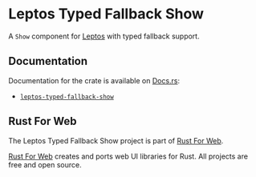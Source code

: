 # Leptos Typed Fallback Show

A `Show` component for [Leptos](https://leptos.dev/) with typed fallback support.

## Documentation

Documentation for the crate is available on [Docs.rs](https://docs.rs/):

-   [`leptos-typed-fallback-show`](https://docs.rs/leptos-typed-fallback-show/latest/leptos_typed_fallback_show/)

## Rust For Web

The Leptos Typed Fallback Show project is part of [Rust For Web](https://github.com/RustForWeb).

[Rust For Web](https://github.com/RustForWeb) creates and ports web UI libraries for Rust. All projects are free and open source.
